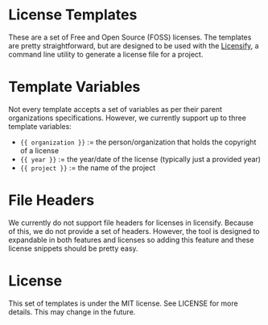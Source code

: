 # License Templates
These are a set of Free and Open Source (FOSS) licenses. The templates are pretty 
straightforward, but are designed to be used with the 
[Licensify](https://github.com/lynnjm7/licensify), a command line utility to 
generate a license file for a project.

# Template Variables
Not every template accepts a set of variables as per their parent organizations
specifications. However, we currently support up to three template variables:
  
  * `{{ organization }}` := the person/organization that holds the copyright of a license
  * `{{ year }}` := the year/date of the license (typically just a provided year)
  * `{{ project }}` := the name of the project

# File Headers
We currently do not support file headers for licenses in licensify. Because of 
this, we do not provide a set of headers. However, the tool is designed to 
expandable in both features and licenses so adding this feature and these 
license snippets should be pretty easy.

# License
This set of templates is under the MIT license. See LICENSE for more details. 
This may change in the future.

